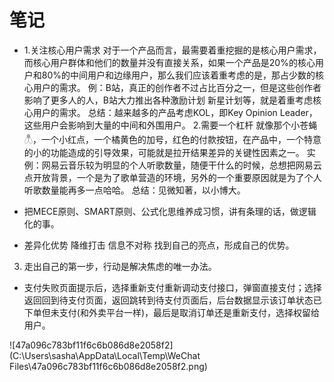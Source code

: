 # 笔记

- 1.关注核心用户需求
  对于一个产品而言，最需要着重挖掘的是核心用户需求，而核心用户群体和他们的数量并没有直接关系，如果一个产品是20%的核心用户和80%的中间用户和边缘用户，那么我们应该着重考虑的是，那占少数的核心用户的需求。
  例：B站，真正的创作者不过占比百分之一，但是这些创作者影响了更多人的人，B站大力推出各种激励计划 新星计划等，就是着重考虑核心用户的需求。
  总结：越来越多的产品考虑KOL，即Key Opinion Leader，这些用户会影响到大量的中间和外围用户。
  2.需要一个杠杆
  就像那个小苍蝇𓆦，一个小红点，一个橘黄色的加号，红色的付款按钮，在产品中，一个特意的小的功能造成的引导效果，可能就是拉开结果差异的关键性因素之一。
  实例：网易云音乐较为明显的个人听歌数量，随便干什么的时候，总想把网易云点开放背景，一个是为了歌单营造的环境，另外的一个重要原因就是为了个人听歌数量能再多一点哈哈。
  总结：见微知著，以小博大。



- 把MECE原则、SMART原则、公式化思维养成习惯，讲有条理的话，做逻辑化的事。

  

- 差异化优势 降维打击 信息不对称 找到自己的亮点，形成自己的优势。

  

3. 走出自己的第一步，行动是解决焦虑的唯一办法。





- 支付失败页面提示后，选择重新支付重新调动支付接口，弹窗直接支付；选择返回回到待支付页面，返回跳转到待支付页面后，后台数据显示该订单状态已下单但未支付(和外卖平台一样)，最后是取消订单还是重新支付，选择权留给用户。





![47a096c783bf11f6c6b086d8e2058f2](C:\Users\sasha\AppData\Local\Temp\WeChat Files\47a096c783bf11f6c6b086d8e2058f2.png)



